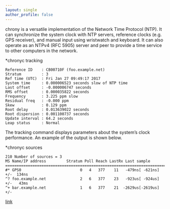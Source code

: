 ```yaml
---
layout: single
author_profile: false
---
```


chrony is a versatile implementation of the Network Time Protocol (NTP). It can synchronize the system clock with NTP servers, reference clocks (e.g. GPS receiver), and manual input using wristwatch and keyboard. It can also operate as an NTPv4 (RFC 5905) server and peer to provide a time service to other computers in the network.

*chronyc tracking
```
Reference ID    : CB00710F (foo.example.net)
Stratum         : 3
Ref time (UTC)  : Fri Jan 27 09:49:17 2017
System time     : 0.000006523 seconds slow of NTP time
Last offset     : -0.000006747 seconds
RMS offset      : 0.000035822 seconds
Frequency       : 3.225 ppm slow
Residual freq   : -0.000 ppm
Skew            : 0.129 ppm
Root delay      : 0.013639022 seconds
Root dispersion : 0.001100737 seconds
Update interval : 64.2 seconds
Leap status     : Normal
```
The tracking command displays parameters about the system’s clock performance. An example of the output is shown below.

*chronyc sources
```
210 Number of sources = 3
MS Name/IP address         Stratum Poll Reach LastRx Last sample
===============================================================================
#* GPS0                          0   4   377    11   -479ns[ -621ns] +/-  134ns
^? foo.example.net               2   6   377    23   -923us[ -924us] +/-   43ms
^+ bar.example.net               1   6   377    21  -2629us[-2619us] +/-  
```

[link](https://chrony.tuxfamily.org/doc/3.1/chronyc.html)
